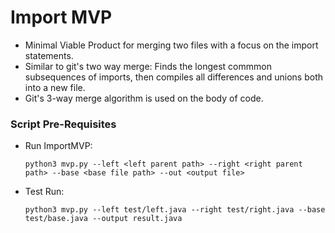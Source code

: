 # Import MVP

* Minimal Viable Product for merging two files with a focus on the import statements.
* Similar to git's two way merge: Finds the longest commmon subsequences of imports, then compiles all differences and unions both into a new file. 
* Git's 3-way merge algorithm is used on the body of code.

### Script Pre-Requisites

* Run ImportMVP:

    `python3 mvp.py --left <left parent path> --right <right parent path> --base <base file path> --out <output file>`

* Test Run:

    `python3 mvp.py --left test/left.java --right test/right.java --base test/base.java --output result.java`